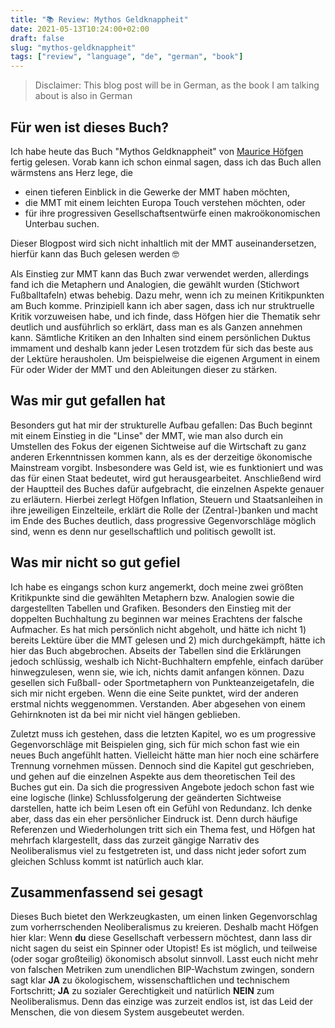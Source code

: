 ```yaml
---
title: "📚 Review: Mythos Geldknappheit"
date: 2021-05-13T10:24:00+02:00
draft: false
slug: "mythos-geldknappheit"
tags: ["review", "language", "de", "german", "book"]
---
```


> Disclaimer: This blog post will be in German, as the book I am talking about is also in German

## Für wen ist dieses Buch?
Ich habe heute das Buch "Mythos Geldknappheit" von [Maurice Höfgen](https://linktr.ee/MauriceHoefgen) fertig gelesen. Vorab kann ich schon einmal sagen, dass ich das Buch allen wärmstens ans Herz lege, die
* einen tieferen Einblick in die Gewerke der MMT haben möchten,
* die MMT mit einem leichten Europa Touch verstehen möchten, oder
* für ihre progressiven Gesellschaftsentwürfe einen makroökonomischen Unterbau suchen.

Dieser Blogpost wird sich nicht inhaltlich mit der MMT auseinandersetzen, hierfür kann das Buch gelesen werden 🤓

Als Einstieg zur MMT kann das Buch zwar verwendet werden, allerdings fand ich die Metaphern und Analogien, die gewählt wurden (Stichwort Fußballtafeln) etwas behebig. Dazu mehr, wenn ich zu meinen Kritikpunkten am Buch komme. Prinzipiell kann ich aber sagen, dass ich nur struktruelle Kritik vorzuweisen habe, und ich finde, dass Höfgen hier die Thematik sehr deutlich und ausführlich so erklärt, dass man es als Ganzen annehmen kann. Sämtliche Kritiken an den Inhalten sind einem persönlichen Duktus immament und deshalb kann jeder Lesen trotzdem für sich das beste aus der Lektüre herausholen. Um beispielweise die eigenen Argument in einem Für oder Wider der MMT und den Ableitungen dieser zu stärken.

## Was mir gut gefallen hat
Besonders gut hat mir der strukturelle Aufbau gefallen: Das Buch beginnt mit einem Einstieg in die "Linse" der MMT, wie man also durch ein Umstellen des Fokus der eigenen Sichtweise auf die Wirtschaft zu ganz anderen Erkenntnissen kommen kann, als es der derzeitige ökonomische Mainstream vorgibt. Insbesondere was Geld ist, wie es funktioniert und was das für einen Staat bedeutet, wird gut herausgearbeitet. Anschließend wird der Hauptteil des Buches dafür aufgebracht, die einzelnen Aspekte genauer zu erläutern. Hierbei zerlegt Höfgen Inflation, Steuern und Staatsanleihen in ihre jeweiligen Einzelteile, erklärt die Rolle der (Zentral-)banken und macht im Ende des Buches deutlich, dass progressive Gegenvorschläge möglich sind, wenn es denn nur gesellschaftlich und politisch gewollt ist.

## Was mir nicht so gut gefiel
Ich habe es eingangs schon kurz angemerkt, doch meine zwei größten Kritikpunkte sind die gewählten Metaphern bzw. Analogien sowie die dargestellten Tabellen und Grafiken. Besonders den Einstieg mit der doppelten Buchhaltung zu beginnen war meines Erachtens der falsche Aufmacher. Es hat mich persönlich nicht abgeholt, und hätte ich nicht 1) bereits Lektüre über die MMT gelesen und 2) mich durchgekämpft, hätte ich hier das Buch abgebrochen. Abseits der Tabellen sind die Erklärungen jedoch schlüssig, weshalb ich Nicht-Buchhaltern empfehle, einfach darüber hinwegzulesen, wenn sie, wie ich, nichts damit anfangen können.
Dazu gesellen sich Fußball- oder Sportmetaphern von Punkteanzeigetafeln, die sich mir nicht ergeben. Wenn die eine Seite punktet, wird der anderen erstmal nichts weggenommen. Verstanden. Aber abgesehen von einem Gehirnknoten ist da bei mir nicht viel hängen geblieben.

Zuletzt muss ich gestehen, dass die letzten Kapitel, wo es um progressive Gegenvorschläge mit Beispielen ging, sich für mich schon fast wie ein neues Buch angefühlt hatten. Vielleicht hätte man hier noch eine schärfere Trennung vornehmen müssen. Dennoch sind die Kapitel gut geschrieben, und gehen auf die einzelnen Aspekte aus dem theoretischen Teil des Buches gut ein. Da sich die progressiven Angebote jedoch schon fast wie eine logische (linke) Schlussfolgerung der geänderten Sichtweise darstellen, hatte ich beim Lesen oft ein Gefühl von Redundanz. Ich denke aber, dass das ein eher persönlicher Eindruck ist. Denn durch häufige Referenzen und Wiederholungen tritt sich ein Thema fest, und Höfgen hat mehrfach klargestellt, dass das zurzeit gängige Narrativ des Neoliberalismus viel zu festgetreten ist, und dass nicht jeder sofort zum gleichen Schluss kommt ist natürlich auch klar.

## Zusammenfassend sei gesagt
Dieses Buch bietet den Werkzeugkasten, um einen linken Gegenvorschlag zum vorherrschenden Neoliberalismus zu kreieren. Deshalb macht Höfgen hier klar: Wenn **du** diese Gesellschaft verbessern möchtest, dann lass dir nicht sagen du seist ein Spinner oder Utopist! Es ist möglich, und teilweise (oder sogar großteilig) ökonomisch absolut sinnvoll. Lasst euch nicht mehr von falschen Metriken zum unendlichen BIP-Wachstum zwingen, sondern sagt klar **JA** zu ökologischem, wissenschaftlichen und technischem Fortschritt; **JA** zu sozialer Gerechtigkeit und natürlich **NEIN** zum Neoliberalismus. Denn das einzige was zurzeit endlos ist, ist das Leid der Menschen, die von diesem System ausgebeutet werden.
